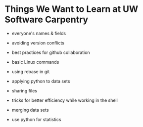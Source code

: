 # Things We Want to Learn at UW Software Carpentry

- everyone's names & fields

- avoiding version conflicts

- best practices for github collaboration

- basic Linux commands

- using rebase in git

- applying python to data sets

- sharing files 

- tricks for better efficiency while working in the shell

- merging data sets

- use python for statistics 
